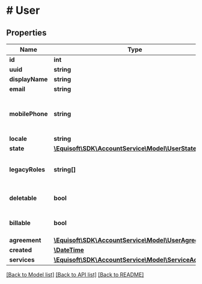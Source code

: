 # # User

## Properties

Name | Type | Description | Notes
------------ | ------------- | ------------- | -------------
**id** | **int** |  |
**uuid** | **string** |  |
**displayName** | **string** |  |
**email** | **string** |  |
**mobilePhone** | **string** | Mobile phone used for sms password reset. | [optional]
**locale** | **string** |  |
**state** | [**\Equisoft\SDK\AccountService\Model\UserState**](UserState.md) |  |
**legacyRoles** | **string[]** | Legacy roles the user is member of |
**deletable** | **bool** | User deletion is disabled. |
**billable** | **bool** | User is accounted for billing. |
**agreement** | [**\Equisoft\SDK\AccountService\Model\UserAgreement**](UserAgreement.md) |  |
**created** | [**\DateTime**](\DateTime.md) |  | [optional]
**services** | [**\Equisoft\SDK\AccountService\Model\ServiceAccess[]**](ServiceAccess.md) |  |

[[Back to Model list]](../../README.md#models) [[Back to API list]](../../README.md#endpoints) [[Back to README]](../../README.md)
